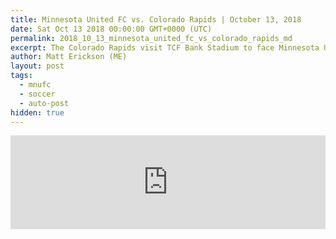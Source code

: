 ```yaml
---
title: Minnesota United FC vs. Colorado Rapids | October 13, 2018
date: Sat Oct 13 2018 00:00:00 GMT+0000 (UTC)
permalink: 2018_10_13_minnesota_united_fc_vs_colorado_rapids_md
excerpt: The Colorado Rapids visit TCF Bank Stadium to face Minnesota United FC.
author: Matt Erickson (ME)
layout: post
tags:
  - mnufc
  - soccer
  - auto-post
hidden: true
---
```

<div class='soccer-video-wrapper'>
    <iframe class='soccer-video' width='100%' height='auto' frameborder='0' allowfullscreen src="https://www.mnufc.com/iframe-video?brightcove_id=5848444572001&brightcove_player_id=default&brightcove_account_id=5534894110001"></iframe>
</div>
